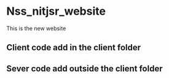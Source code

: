 # Nss_nitjsr_website
This is the new website
## Client code add in the client folder
## Sever code add outside the client folder
